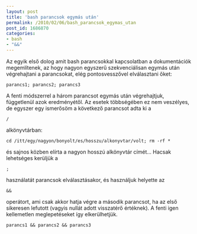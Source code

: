 ```yaml
---
layout: post
title: 'bash parancsok egymás után'
permalink: /2010/02/06/bash_parancsok_egymas_utan
post_id: 1686870
categories: 
- bash
- "&&"
---
```


Az egyik első dolog amit bash parancsokkal kapcsolatban a dokumentációk megemlítenek, az hogy nagyon egyszerű szekvenciálisan egymás után végrehajtani a parancsokat, elég pontosvesszővel elválasztani őket: 
```
parancs1; parancs2; parancs3
``` 
A fenti módszerrel a három parancsot egymás után végrehajtjuk, függetlenül azok eredményétől. Az esetek többségében ez nem veszélyes, de egyszer egy ismerősöm a következő parancsot adta ki a 
```
/
```
 alkönyvtárban: 
```
cd /itt/egy/nagyon/bonyolt/es/hosszu/alkonyvtar/volt; rm -rf *
``` 
és sajnos közben elírta a nagyon hosszú alkönyvtár címét... 
Hacsak lehetséges kerüljük a 
```
;
```
 használatát parancsok elválasztásakor, és használjuk helyette az 
```
&&
```
 operátort, ami csak akkor hatja végre a második parancsot, ha az első sikeresen lefutott (vagyis nullát adott visszatérő értéknek). A fenti igen kellemetlen meglepetéseket így elkerülhetjük. 
```
parancs1 && parancs2 && parancs3
``` 
  
 